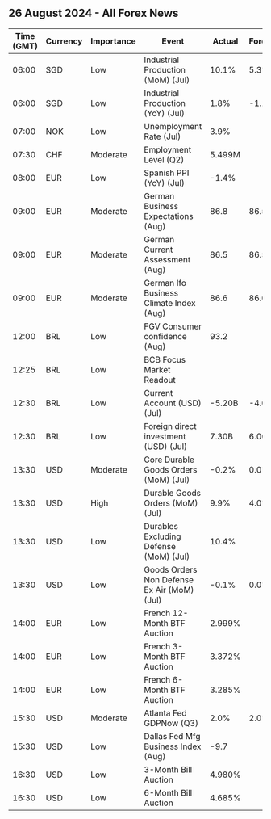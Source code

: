 ## 26 August 2024 - All Forex News

| Time (GMT) | Currency | Importance | Event | Actual | Forecast | Previous |
|------|----------|------------|-------|--------|----------|----------|
| 06:00 | SGD | Low | Industrial Production (MoM) (Jul) | 10.1% | 5.3% | -4.3% |
| 06:00 | SGD | Low | Industrial Production (YoY) (Jul) | 1.8% | -1.1% | -4.3% |
| 07:00 | NOK | Low | Unemployment Rate (Jul) | 3.9% |  | 4.1% |
| 07:30 | CHF | Moderate | Employment Level (Q2) | 5.499M |  | 5.481M |
| 08:00 | EUR | Low | Spanish PPI (YoY) (Jul) | -1.4% |  | -3.2% |
| 09:00 | EUR | Moderate | German Business Expectations (Aug) | 86.8 | 86.5 | 87.0 |
| 09:00 | EUR | Moderate | German Current Assessment (Aug) | 86.5 | 86.5 | 87.1 |
| 09:00 | EUR | Moderate | German Ifo Business Climate Index (Aug) | 86.6 | 86.0 | 87.0 |
| 12:00 | BRL | Low | FGV Consumer confidence (Aug) | 93.2 |  | 92.9 |
| 12:25 | BRL | Low | BCB Focus Market Readout |  |  |  |
| 12:30 | BRL | Low | Current Account (USD) (Jul) | -5.20B | -4.00B | -4.40B |
| 12:30 | BRL | Low | Foreign direct investment (USD) (Jul) | 7.30B | 6.00B | 6.30B |
| 13:30 | USD | Moderate | Core Durable Goods Orders (MoM) (Jul) | -0.2% | 0.0% | 0.1% |
| 13:30 | USD | High | Durable Goods Orders (MoM) (Jul) | 9.9% | 4.0% | -6.9% |
| 13:30 | USD | Low | Durables Excluding Defense (MoM) (Jul) | 10.4% |  | -7.5% |
| 13:30 | USD | Low | Goods Orders Non Defense Ex Air (MoM) (Jul) | -0.1% | 0.0% | 0.5% |
| 14:00 | EUR | Low | French 12-Month BTF Auction | 2.999% |  | 3.029% |
| 14:00 | EUR | Low | French 3-Month BTF Auction | 3.372% |  | 3.502% |
| 14:00 | EUR | Low | French 6-Month BTF Auction | 3.285% |  | 3.358% |
| 15:30 | USD | Moderate | Atlanta Fed GDPNow (Q3) | 2.0% | 2.0% | 2.0% |
| 15:30 | USD | Low | Dallas Fed Mfg Business Index (Aug) | -9.7 |  | -17.5 |
| 16:30 | USD | Low | 3-Month Bill Auction | 4.980% |  | 5.055% |
| 16:30 | USD | Low | 6-Month Bill Auction | 4.685% |  | 4.770% |
